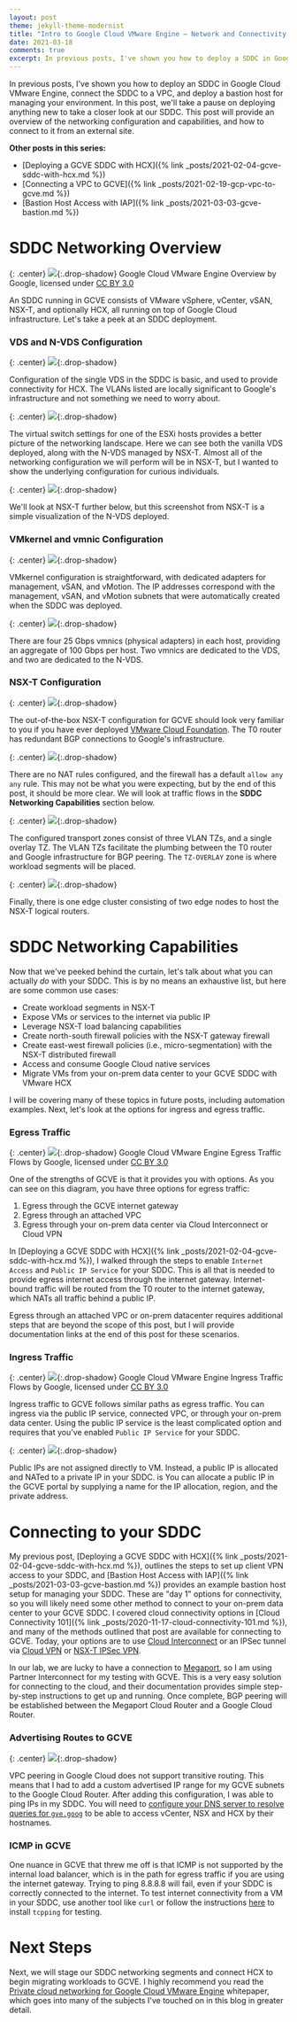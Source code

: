 ```yaml
---
layout: post
theme: jekyll-theme-modernist
title: "Intro to Google Cloud VMware Engine – Network and Connectivity Overview"
date: 2021-03-18
comments: true
excerpt: In previous posts, I've shown you how to deploy a SDDC in Google Cloud VMware Engine, connect the SDDC to a VPC, and deploy a bastion host for managing your environment. In this post, we'll take a pause on deploying anything new to review what we have done so far. This post will provide an overview of the networking configuration and capabilities of our SDDC, and how to connect to it from an external site.<p>
---
```


In previous posts, I've shown you how to deploy an SDDC in Google Cloud VMware Engine, connect the SDDC to a VPC, and deploy a bastion host for managing your environment. In this post, we'll take a pause on deploying anything new to take a closer look at our SDDC. This post will provide an overview of the networking configuration and capabilities, and how to connect to it from an external site.

**Other posts in this series:**

* [Deploying a GCVE SDDC with HCX]({% link _posts/2021-02-04-gcve-sddc-with-hcx.md %})
* [Connecting a VPC to GCVE]({% link _posts/2021-02-19-gcp-vpc-to-gcve.md %})
* [Bastion Host Access with IAP]({% link _posts/2021-03-03-gcve-bastion.md %})

# SDDC Networking Overview

{: .center}
[![](/resources/2021/03/gcve_arch.png)](/resources/2021/03/gcve_arch.png){:.drop-shadow}
Google Cloud VMware Engine Overview by Google, licensed under [CC BY 3.0](https://creativecommons.org/licenses/by/3.0/)

An SDDC running in GCVE consists of VMware vSphere, vCenter, vSAN, NSX-T, and optionally HCX, all running on top of Google Cloud infrastructure. Let's take a peek at an SDDC deployment.

### VDS and N-VDS Configuration

{: .center}
[![](/resources/2021/03/25_gcve_dvs_edited.png)](/resources/2021/03/25_gcve_dvs_edited.png){:.drop-shadow}

Configuration of the single VDS in the SDDC is basic, and used to provide connectivity for HCX. The VLANs listed are locally significant to Google's infrastructure and not something we need to worry about.

{: .center}
[![](/resources/2021/03/26_gcve_virtual_switches_edited.png)](/resources/2021/03/26_gcve_virtual_switches_edited.png){:.drop-shadow}

The virtual switch settings for one of the ESXi hosts provides a better picture of the networking landscape. Here we can see both the vanilla VDS deployed, along with the N-VDS managed by NSX-T. Almost all of the networking configuration we will perform will be in NSX-T, but I wanted to show the underlying configuration for curious individuals.

{: .center}
[![](/resources/2021/03/36_nsxt_nvds_visual_edited.png)](/resources/2021/03/36_nsxt_nvds_visual_edited.png){:.drop-shadow}

We'll look at NSX-T further below, but this screenshot from NSX-T is a simple visualization of the N-VDS deployed.

### VMkernel and vmnic Configuration

{: .center}
[![](/resources/2021/03/28_gcve_vmk_edited.png)](/resources/2021/03/28_gcve_vmk_edited.png){:.drop-shadow}

VMkernel configuration is straightforward, with dedicated adapters for management, vSAN, and vMotion. The IP addresses correspond with the management, vSAN, and vMotion subnets that were automatically created when the SDDC was deployed.

{: .center}
[![](/resources/2021/03/27_gcve_phys_adapters_edited.png)](/resources/2021/03/27_gcve_phys_adapters_edited.png){:.drop-shadow}

There are four 25 Gbps vmnics (physical adapters) in each host, providing an aggregate of 100 Gbps per host. Two vmnics are dedicated to the VDS, and two are dedicated to the N-VDS.

### NSX-T Configuration

{: .center}
[![](/resources/2021/03/30_gcve_t0_bgp.png)](/resources/2021/03/30_gcve_t0_bgp.png){:.drop-shadow}

The out-of-the-box NSX-T configuration for GCVE should look very familiar to you if you have ever deployed [VMware Cloud Foundation](https://www.vmware.com/products/cloud-foundation.html). The T0 router has redundant BGP connections to Google's infrastructure.

{: .center}
[![](/resources/2021/03/31_gcve_nsx_firewall.png)](/resources/2021/03/31_gcve_nsx_firewall.png){:.drop-shadow}

There are no NAT rules configured, and the firewall has a default `allow any any` rule. This may not be what you were expecting, but by the end of this post, it should be more clear. We will look at traffic flows in the **SDDC Networking Capabilities** section below.

{: .center}
[![](/resources/2021/03/32_gcve_tzs.png)](/resources/2021/03/32_gcve_tzs.png){:.drop-shadow}

The configured transport zones consist of three VLAN TZs, and a single overlay TZ. The VLAN TZs facilitate the plumbing between the T0 router and Google infrastructure for BGP peering. The `TZ-OVERLAY` zone is where workload segments will be placed.

{: .center}
[![](/resources/2021/03/35_gcve_edge_nodes_edited.png)](/resources/2021/03/35_gcve_edge_nodes_edited.png){:.drop-shadow}

Finally, there is one edge cluster consisting of two edge nodes to host the NSX-T logical routers.

# SDDC Networking Capabilities

Now that we've peeked behind the curtain, let's talk about what you can actually *do* with your SDDC. This is by no means an exhaustive list, but here are some common use cases:

* Create workload segments in NSX-T
* Expose VMs or services to the internet via public IP
* Leverage NSX-T load balancing capabilities 
* Create north-south firewall policies with the NSX-T gateway firewall
* Create east-west firewall policies (i.e., micro-segmentation) with the NSX-T distributed firewall
* Access and consume Google Cloud native services
* Migrate VMs from your on-prem data center to your GCVE SDDC with VMware HCX

I will be covering many of these topics in future posts, including automation examples. Next, let's look at the options for ingress and egress traffic.

### Egress Traffic

{: .center}
[![](/resources/2021/03/gcve_egress.png)](/resources/2021/03/gcve_egress.png){:.drop-shadow}
Google Cloud VMware Engine Egress Traffic Flows by Google, licensed under [CC BY 3.0](https://creativecommons.org/licenses/by/3.0/)

One of the strengths of GCVE is that it provides you with options. As you can see on this diagram, you have three options for egress traffic:

1. Egress through the GCVE internet gateway
2. Egress through an attached VPC
3. Egress through your on-prem data center via Cloud Interconnect or Cloud VPN

In [Deploying a GCVE SDDC with HCX]({% link _posts/2021-02-04-gcve-sddc-with-hcx.md %}), I walked through the steps to enable `Internet Access` and `Public IP Service` for your SDDC. This is all that is needed to provide egress internet access through the internet gateway. Internet-bound traffic will be routed from the T0 router to the internet gateway, which NATs all traffic behind a public IP.

Egress through an attached VPC or on-prem datacenter requires additional steps that are beyond the scope of this post, but I will provide documentation links at the end of this post for these scenarios.

### Ingress Traffic

{: .center}
[![](/resources/2021/03/gcve_ingress.png)](/resources/2021/03/gcve_ingress.png){:.drop-shadow}
Google Cloud VMware Engine Ingress Traffic Flows by Google, licensed under [CC BY 3.0](https://creativecommons.org/licenses/by/3.0/)

Ingress traffic to GCVE follows similar paths as egress traffic. You can ingress via the public IP service, connected VPC, or through your on-prem data center. Using the public IP service is the least complicated option and requires that you've enabled `Public IP Service` for your SDDC. 

{: .center}
[![](/resources/2021/03/37_allocate_public_ip.png)](/resources/2021/03/37_allocate_public_ip.png){:.drop-shadow}

Public IPs are not assigned directly to VM. Instead, a public IP is allocated and NATed to a private IP in your SDDC. is You can allocate a public IP in the GCVE portal by supplying a name for the IP allocation, region, and the private address.

# Connecting to your SDDC

My previous post, [Deploying a GCVE SDDC with HCX]({% link _posts/2021-02-04-gcve-sddc-with-hcx.md %}), outlines the steps to set up client VPN access to your SDDC, and [Bastion Host Access with IAP]({% link _posts/2021-03-03-gcve-bastion.md %}) provides an example bastion host setup for managing your SDDC. These are "day 1" options for connectivity, so you will likely need some other method to connect to your on-prem data center to your GCVE SDDC. I covered cloud connectivity options in [Cloud Connectivity 101]({% link _posts/2020-11-17-cloud-connectivity-101.md %}), and many of the methods outlined that post are available for connecting to GCVE. Today, your options are to use [Cloud Interconnect](https://cloud.google.com/network-connectivity/docs/interconnect) or an IPSec tunnel via [Cloud VPN](https://cloud.google.com/network-connectivity/docs/vpn/concepts/overview) or [NSX-T IPSec VPN](https://docs.vmware.com/en/VMware-NSX-T-Data-Center/3.1/administration/GUID-A8B113EC-3D53-41A5-919E-78F1A3705F58.html).

In our lab, we are lucky to have a connection to [Megaport](https://www.megaport.com/), so I am using Partner Interconnect for my testing with GCVE. This is a very easy solution for connecting to the cloud, and their documentation provides simple step-by-step instructions to get up and running. Once complete, BGP peering will be established between the Megaport Cloud Router and a Google Cloud Router.
### Advertising Routes to GCVE

{: .center}
[![](/resources/2021/03/38_cloud_router_custom_ip_range_edited.png)](/resources/2021/03/38_cloud_router_custom_ip_range_edited.png){:.drop-shadow}

VPC peering in Google Cloud does not support transitive routing. This means that I had to add a custom advertised IP range for my GCVE subnets to the Google Cloud Router. After adding this configuration, I was able to ping IPs in my SDDC. You will need to [configure your DNS server to resolve queries for `gve.goog`](https://cloud.google.com/vmware-engine/docs/networking/howto-dns-on-premises) to be able to access vCenter, NSX and HCX by their hostnames.


### ICMP in GCVE

One nuance in GCVE that threw me off is that ICMP is not supported by the internal load balancer, which is in the path for egress traffic if you are using the internet gateway. Trying to ping 8.8.8.8 will fail, even if your SDDC is correctly connected to the internet. To test internet connectivity from a VM in your SDDC, use another tool like `curl` or follow the instructions [here](https://www.xmodulo.com/how-to-install-tcpping-on-linux.html) to install `tcpping` for testing.

# Next Steps

Next, we will stage our SDDC networking segments and connect HCX to begin migrating workloads to GCVE. I highly recommend you read the [Private cloud networking for Google Cloud VMware Engine](https://cloud.google.com/solutions/private-cloud-networking-for-vmware-engine) whitepaper, which goes into many of the subjects I've touched on in this blog in greater detail.